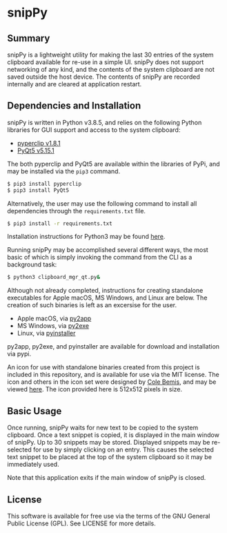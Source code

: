 # snipPy

## Summary
snipPy is a lightweight utility for making the last 30 entries of the
system clipboard available for re-use in a simple UI.  snipPy does not
support networking of any kind, and the contents of the system clipboard are not
saved outside the host device.  The contents of snipPy are recorded
internally and are cleared at application restart.

## Dependencies and Installation
snipPy is written in Python v3.8.5, and relies on the following Python
libraries for GUI
support and access to the system clipboard:

- [pyperclip v1.8.1](https://pypi.org/project/pyperclip/)
- [PyQt5 v5.15.1](https://pypi.org/project/PyQt5/)

The both pyperclip and PyQt5 are available within the libraries of PyPi, and may be
installed via the `pip3` command.

```bash
$ pip3 install pyperclip
$ pip3 install PyQt5
```

Alternatively, the user may use the following command to install all dependencies
through the `requirements.txt` file.

```bash
$ pip3 install -r requirements.txt
```

Installation instructions for Python3 may be found
[here](https://www.python.org/downloads/).

Running snipPy may be accomplished several different ways, the most basic
of which is simply invoking the command from the CLI as a background task:

```bash
$ python3 clipboard_mgr_qt.py&
```

Although not already completed, instructions for creating standalone executables for
Apple macOS, MS Windows, and Linux are below.  The creation of such binaries is left
as an excersise for the user.
- Apple macOS, via [py2app](https://py2app.readthedocs.io/en/latest/tutorial.html)
- MS Windows, via [py2exe](https://www.py2exe.org/index.cgi/Tutorial)
- Linux, via [pyinstaller](https://www.pyinstaller.org/)

py2app, py2exe, and pyinstaller are available for download and installation via pypi.

An icon for use with standalone binaries created from this project is included in
this repository, and is available for use via the MIT license.  The icon and others
in the icon set were designed by [Cole Bemis](https://colebemis.com/), and may be
viewed [here](https://www.iconfinder.com/icons/2561366/paperclip_icon).  The icon
provided here is 512x512 pixels in size.

## Basic Usage
Once running, snipPy waits for new text to be copied to the system
clipboard.  Once a text snippet is copied, it is displayed in the main window of
snipPy.  Up to 30 snippets may be stored.  Displayed snippets may be
re-selected for use by simply clicking on an entry.  This causes the selected text
snippet to be placed at the top of the system clipboard so it may be immediately
used.

Note that this application exits if the main window of snipPy is closed.

## License
This software is available for free use via the terms of the GNU General Public
License (GPL).  See LICENSE for more details.

